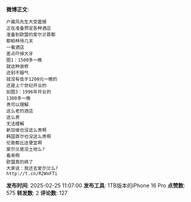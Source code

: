**微博正文**: 
```
户晨风先生大受震撼
正在准备预定各种酒店
准备到欧盟的爱尔兰首都
都柏林待几天
一看酒店
差点吓掉大牙
图1：1500多一晚
就这种装修
还别不服气
就没有低于1200元一晚的
还是上个世纪开业的
如图3：1996年开业的
1300多一晚
贵可以理解
这么老的酒店
这么贵
无法理解
新加坡也没这么贵啊
韩国首尔也没这么贵啊
伦敦都比这便宜啊
爱尔兰是没土地么?
看来啊
欧盟真的病了
大家说：我还去爱尔兰么?
http://t.cn/R2WxFTi
```
**发布时间**: 2025-02-25 11:07:00
**发布工具**: 1TB版本的iPhone 16 Pro
**点赞数**: 575
**转发数**: 2
**评论数**: 127
